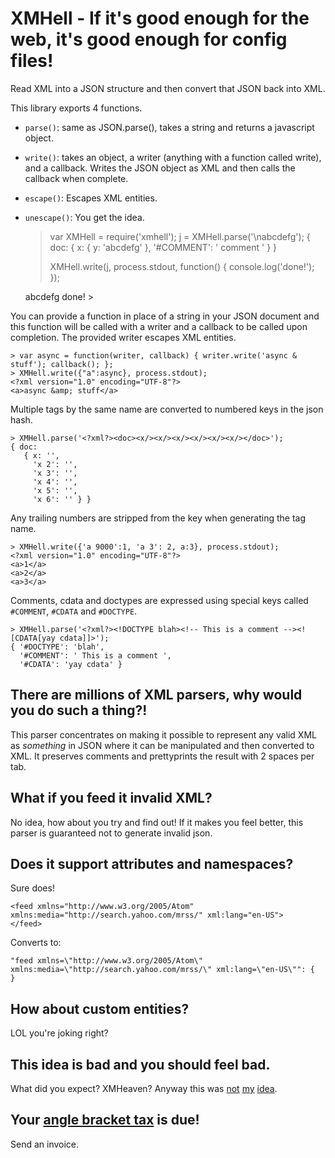# XMHell - If it's good enough for the web, it's good enough for config files!

Read XML into a JSON structure and then convert that JSON back into XML.

This library exports 4 functions.

* `parse()`: same as JSON.parse(), takes a string and returns a javascript object.
* `write()`: takes an object, a writer (anything with a function called write), and a callback.
Writes the JSON object as XML and then calls the callback when complete.
* `escape()`: Escapes XML entities.
* `unescape()`: You get the idea.


    > var XMHell = require('xmhell');
    > j = XMHell.parse('<?xml?>\n<doc><x><y>abcdefg</y></x><!-- comment --></doc>');
    { doc: 
       { x: { y: 'abcdefg' },
         '#COMMENT': ' comment ' } }
    > 
    > XMHell.write(j, process.stdout, function() { console.log('done!'); });
    <?xml version="1.0" encoding="UTF-8"?>
    <doc>
      <x>
        <y>abcdefg</y>
      </x>
      <!-- comment -->
    </doc>
    done!
    >

You can provide a function in place of a string in your JSON document and this function will be
called with a writer and a callback to be called upon completion. The provided writer escapes XML
entities.

    > var async = function(writer, callback) { writer.write('async & stuff'); callback(); };
    > XMHell.write({"a":async}, process.stdout);
    <?xml version="1.0" encoding="UTF-8"?>
    <a>async &amp; stuff</a>

Multiple tags by the same name are converted to numbered keys in the json hash.

    > XMHell.parse('<?xml?><doc><x/><x/><x/><x/><x/><x/></doc>');
    { doc: 
       { x: '',
         'x 2': '',
         'x 3': '',
         'x 4': '',
         'x 5': '',
         'x 6': '' } }

Any trailing numbers are stripped from the key when generating the tag name.

    > XMHell.write({'a 9000':1, 'a 3': 2, a:3}, process.stdout);
    <?xml version="1.0" encoding="UTF-8"?>
    <a>1</a>
    <a>2</a>
    <a>3</a>

Comments, cdata and doctypes are expressed using special keys called `#COMMENT`,
`#CDATA` and `#DOCTYPE`.

    > XMHell.parse('<?xml?><!DOCTYPE blah><!-- This is a comment --><![CDATA[yay cdata]]>');
    { '#DOCTYPE': 'blah',
      '#COMMENT': ' This is a comment ',
      '#CDATA': 'yay cdata' }


## There are millions of XML parsers, why would you do such a thing?!

This parser concentrates on making it possible to represent any valid XML as *something* in JSON
where it can be manipulated and then converted to XML. It preserves comments and prettyprints the
result with 2 spaces per tab.

## What if you feed it invalid XML?

No idea, how about you try and find out!
If it makes you feel better, this parser is guaranteed not to generate invalid json.

## Does it support attributes and namespaces?

Sure does!

    <feed xmlns="http://www.w3.org/2005/Atom" xmlns:media="http://search.yahoo.com/mrss/" xml:lang="en-US">
    </feed>

Converts to:

    "feed xmlns=\"http://www.w3.org/2005/Atom\" xmlns:media=\"http://search.yahoo.com/mrss/\" xml:lang=\"en-US\"": {
    }

## How about custom entities?

LOL you're joking right?

## This idea is bad and you should feel bad.

What did you expect? XMHeaven? Anyway this was
[not](http://en.wikipedia.org/wiki/Jean_Paoli)
[my](http://en.wikipedia.org/wiki/Tim_Bray)
[idea](http://en.wikipedia.org/wiki/Michael_Sperberg-McQueen).

## Your [angle bracket tax](http://www.codinghorror.com/blog/2008/05/xml-the-angle-bracket-tax.html) is due!

Send an invoice.
